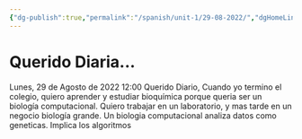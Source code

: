 ```yaml
---
{"dg-publish":true,"permalink":"/spanish/unit-1/29-08-2022/","dgHomeLink":true,"dgPassFrontmatter":false,"dgShowLocalGraph":true}
---
```


# Querido Diaria...

Lunes, 29 de Agosto de 2022
12:00 
Querido Diario,
	Cuando yo termino el colegio, quiero aprender y estudiar bioquímica porque queria ser un biología computacional. Quiero trabajar en un laboratorio, y mas tarde en un negocio biología grande. Un biologia computacional analiza datos como geneticas. Implica los algoritmos